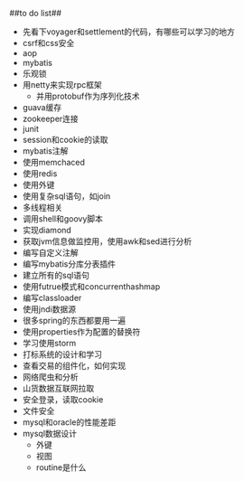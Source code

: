 ##to do list##
- 先看下voyager和settlement的代码，有哪些可以学习的地方
- csrf和css安全
- aop
- mybatis
- 乐观锁
- 用netty来实现rpc框架
	- 并用protobuf作为序列化技术
- guava缓存
- zookeeper连接
- junit
- session和cookie的读取
- mybatis注解
- 使用memchaced
- 使用redis
- 使用外键
- 使用复杂sql语句，如join
- 多线程相关
- 调用shell和goovy脚本
- 实现diamond
- 获取jvm信息做监控用，使用awk和sed进行分析
- 编写自定义注解
- 编写mybatis分库分表插件
- 建立所有的sql语句
- 使用futrue模式和concurrenthashmap
- 编写classloader
- 使用jndi数据源
- 很多spring的东西都要用一遍
- 使用properties作为配置的替换符
- 学习使用storm
- 打标系统的设计和学习
- 查看交易的组件化，如何实现
- 网络爬虫和分析
- 山货数据互联网拉取
- 安全登录，读取cookie
- 文件安全
- mysql和oracle的性能差距
- mysql数据设计
	- 外键
	- 视图
	- routine是什么